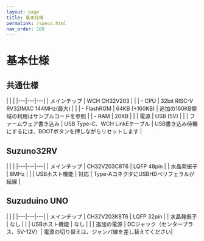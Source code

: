 ```yaml
---
layout: page
title: 基本仕様
permalink: /specs.html
nav_order: 100
---
```



# 基本仕様

## 共通仕様

| | |
|---|---|---|
| メインチップ | WCH CH32V203 | |
| - CPU | 32bit RISC-V RV32IMAC 144MHz(最大) | |
| - FlashROM | 64KB (+160KB) | 追加の160KB領域の利用はサンプルコードを参照 |
| - RAM | 20KB | |
| 電源 | USB (5V) | |
| ファームウェア書き込み | USB Type-C、WCH LinkEケーブル | USB書き込み待機にするには、BOOTボタンを押しながらリセットします |

## Suzuno32RV

| | |
|---|---|---|
| メインチップ | CH32V203C8T6 | LQFP 48pin |
| 水晶発振子 | 8MHz | | 
| USBホスト機能 | 対応 | Type-AコネクタにUSBHDペリフェラルが結線 | 


## Suzuduino UNO

| | |
|---|---|---|
| メインチップ | CH32V203K8T6 | LQFP 32pin |
| 水晶発振子 | なし | | 
| USBホスト機能 | なし | |
| 追加の電源 | DCジャック（センタープラス、5V-12V）| 電源の切り替えは、ジャンパ線を差し替えてください|
